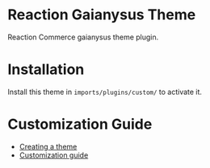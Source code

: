 # Reaction Gaianysus Theme
Reaction Commerce gaianysus theme plugin.

# Installation
Install this theme in `imports/plugins/custom/` to activate it.

# Customization Guide
- [Creating a theme](https://docs.reactioncommerce.com/reaction-docs/master/creating-a-theme-package)
- [Customization guide](https://docs.reactioncommerce.com/reaction-docs/master/tutorial)
